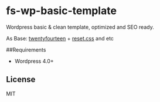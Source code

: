 fs-wp-basic-template
=========

Wordpress basic & clean template, optimized and SEO ready.

As Base: [twentyfourteen](https://wordpress.org/themes/twentyfourteen) + [reset.css](https://github.com/ikeagold/css-reset) and etc

##Requirements

* Wordpress 4.0+

License
----

MIT